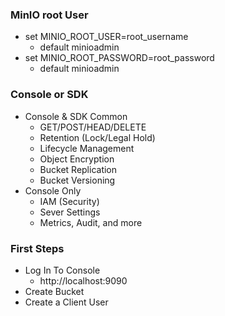 ### MinIO root User
- set MINIO_ROOT_USER=root_username
    - default minioadmin
- set MINIO_ROOT_PASSWORD=root_password
    - default minioadmin

### Console or SDK
- Console & SDK Common
  - GET/POST/HEAD/DELETE
  - Retention (Lock/Legal Hold)
  - Lifecycle Management
  - Object Encryption
  - Bucket Replication
  - Bucket Versioning
- Console Only
  - IAM (Security)
  - Sever Settings
  - Metrics, Audit, and more

### First Steps
  - Log In To Console
    - http://localhost:9090
  - Create Bucket
  - Create a Client User
